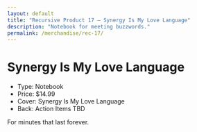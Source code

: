 ```yaml
---
layout: default
title: "Recursive Product 17 — Synergy Is My Love Language"
description: "Notebook for meeting buzzwords."
permalink: /merchandise/rec-17/
---
```


# Synergy Is My Love Language

- Type: Notebook
- Price: $14.99
- Cover: Synergy Is My Love Language
- Back: Action Items TBD

For minutes that last forever.
